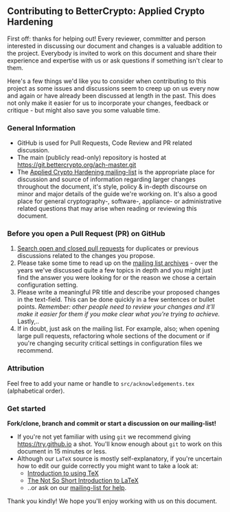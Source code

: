 ## Contributing to BetterCrypto: Applied Crypto Hardening

First off: thanks for helping out! Every reviewer, committer and person
interested in discussing our document and changes is a valuable addition
to the project. Everybody is invited to work on this document and share
their experience and expertise with us or ask questions if something
isn't clear to them.

Here's a few things we'd like you to consider when contributing to this
project as some issues and discussions seem to creep up on us every now
and again or have already been discussed at length in the past. This
does not only make it easier for us to incorporate your changes,
feedback or critique - but might also save you some valuable time.

### General Information

* GitHub is used for Pull Requests, Code Review and PR related
  discussion.
* The main (publicly read-only) repository is hosted at
https://git.bettercrypto.org/ach-master.git
* The [Applied Crypto Hardening mailing-list](https://lists.cert.at/cgi-bin/mailman/listinfo/ach) is the appropriate place for discussion
  and source of information regarding larger changes throughout the document,
  it's style, policy & in-depth discourse on minor and major details of the
  guide we're working on. It's also a good place for general
cryptography-, software-, appliance- or administrative related questions that may arise when reading or reviewing this document.


### Before you open a Pull Request (PR) on GitHub

1. [Search open and closed
   pull requests](https://github.com/BetterCrypto/Applied-Crypto-hardening/pulls?utf8=%E2%9C%93&q=) for duplicates or previous discussions
   related to the changes you propose.
2. Please take some time to read up on the [mailing list archives](https://lists.cert.at/pipermail/ach/) - over the years
   we've discussed quite a few topics in depth and you might just find
    the answer you were looking for or the reason we chose a certain
   configuration setting.
3. Please  write a meaningful PR title and describe
   your proposed changes in the text-field. This can be done quickly
   in a few sentences or bullet points. *Remember: other people need
   to review your changes and it'll make it easier for them if you make
   clear what you're trying to achieve.* Lastly,..
4. If in doubt, just ask on the mailing list. For example, also; when opening large
   pull requests, refactoring whole sections of the document or if you're changing
   security critical settings in configuration files we recommend.


### Attribution

Feel free to add your name or handle to `src/acknowledgements.tex` (alphabetical
order).

### Get started

**Fork/clone, branch and commit or start a discussion on our mailing-list!**

* If you're not yet familiar with using `git` we recommend giving
https://try.github.io a shot. You'll know enough about `git` to work on
this document in 15 minutes or less.
* Although our `LaTeX` source is mostly self-explanatory, if you're
uncertain how to edit our guide correctly you might want to take a look at:
   * [Introduction to using TeX](http://www.math.harvard.edu/texman/)
   * [The Not So Short Introduction to LaTeX](https://tobi.oetiker.ch/lshort/lshort.pdf)
   * ..or ask on our [mailing-list for help](mailto:ach@lists.cert.at).

Thank you kindly! We hope you'll enjoy working with us on this document.

